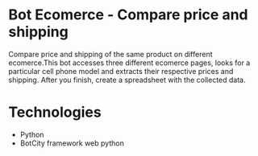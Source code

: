 # Bot Ecomerce - Compare price and shipping

Compare price and shipping of the same product on different ecomerce.This bot accesses three different ecomerce pages, looks for a particular cell phone model and extracts their respective prices and shipping. After you finish, create a spreadsheet with the collected data.


# Technologies

- Python
- BotCity framework web python
